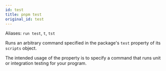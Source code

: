```yaml
---
id: test
title: pnpm test
original_id: test
---
```


Aliases: `run test`, `t`, `tst`

Runs an arbitrary command specified in the package's `test` property of its
`scripts` object. 

The intended usage of the property is to specify a command that runs unit or
integration testing for your program.
